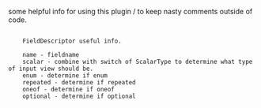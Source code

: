 some helpful info for using this plugin / to keep nasty comments outside of code.

```

    FieldDescriptor useful info.

    name - fieldname
    scalar - combine with switch of ScalarType to determine what type of input view should be.
    enum - determine if enum
    repeated - determine if repeated
    oneof - determine if oneof
    optional - determine if optional
 

```